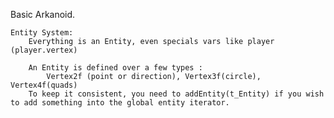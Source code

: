 Basic Arkanoid.

    Entity System:
        Everything is an Entity, even specials vars like player (player.vertex)

        An Entity is defined over a few types :
            Vertex2f (point or direction), Vertex3f(circle), Vertex4f(quads)
        To keep it consistent, you need to addEntity(t_Entity) if you wish to add something into the global entity iterator.

